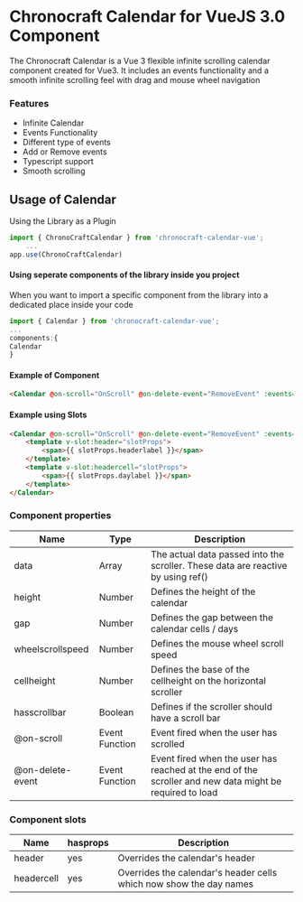 # Chronocraft Calendar for VueJS 3.0 Component
The Chronocraft Calendar is a Vue 3 flexible infinite scrolling calendar component created for Vue3.
It includes an events functionality and a smooth infinite scrolling feel with drag and mouse wheel navigation

### Features
- Infinite Calendar
- Events Functionality
- Different type of events
- Add or Remove events
- Typescript support
- Smooth scrolling

## Usage of Calendar

Using the Library as a Plugin

```javascript
import { ChronoCraftCalendar } from 'chronocraft-calendar-vue';
    ...
app.use(ChronoCraftCalendar)
```

#### Using seperate components of the library inside you project

When you want to import a specific component from the library into a dedicated place inside your code

```javascript
import { Calendar } from 'chronocraft-calendar-vue';
...
components:{
Calendar
}
```


#### Example of Component
```html
<Calendar @on-scroll="OnScroll" @on-delete-event="RemoveEvent" :events="events" :eventtypes="eventtypes" :weekendcolored="true" class="calendar" :cellheight="180" :cellsquared="false" :height="400"></Calendar>
```

#### Example using Slots
```html
<Calendar @on-scroll="OnScroll" @on-delete-event="RemoveEvent" :events="events" :eventtypes="eventtypes" :weekendcolored="true" class="calendar" :cellheight="180" :cellsquared="false" :height="400">
    <template v-slot:header="slotProps">
        <span>{{ slotProps.headerlabel }}</span>
    </template>
    <template v-slot:headercell="slotProps">
        <span>{{ slotProps.daylabel }}</span>
    </template>
</Calendar>
```

### Component properties

|  Name  | Type  | Description  |
|---|---|---|
|  data  |  Array  |  The actual data passed into the scroller. These data are reactive by using ref() |
|  height    |  Number  |  Defines the height of the calendar |
|  gap    |  Number  |  Defines the gap between the calendar cells / days  |
|  wheelscrollspeed  |  Number  |  Defines the mouse wheel scroll speed  |
|  cellheight    |  Number  |  Defines the base of the cellheight on the horizontal scroller  |
|  hasscrollbar  |  Boolean  |  Defines if the scroller should have a scroll bar  |
|  @on-scroll  |  Event Function   | Event fired when the user has scrolled    |
|  @on-delete-event  |  Event Function  |  Event fired when the user has reached at the end of the scroller and new data might be required to load  |

### Component slots

|  Name  | hasprops  | Description  |
|---|---|---|
|  header  | yes  | Overrides the calendar's header
|  headercell  | yes  | Overrides the calendar's header cells which now show the day names